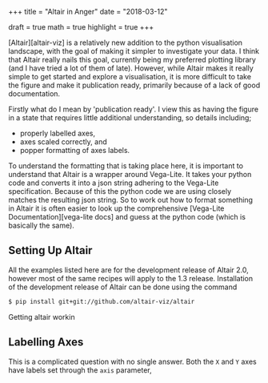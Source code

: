 +++
title = "Altair in Anger"
date = "2018-03-12"

draft = true
math = true
highlight = true
+++

[Altair][altair-viz] is a relatively new addition to the python visualisation landscape,
with the goal of making it simpler to investigate your data.
I think that Altair really nails this goal,
currently being my preferred plotting library 
(and I have tried a lot of them of late).
However, while Altair makes it really simple to get started and explore a visualisation,
it is more difficult to take the figure and make it publication ready,
primarily because of a lack of good documentation.

Firstly what do I mean by 'publication ready'.
I view this as having the figure in a state that requires little additional understanding,
so details including;
- properly labelled axes,
- axes scaled correctly, and
- popper formatting of axes labels.

To understand the formatting that is taking place here,
it is important to understand that Altair is 
a wrapper around Vega-Lite.
It takes your python code and converts it into a json string
adhering to the Vega-Lite specification.
Because of this the python code we are using
closely matches the resulting json string.
So to work out how to format something in Altair
it is often easier to look up the comprehensive [Vega-Lite Documentation][vega-lite docs]
and guess at the python code (which is basically the same).

Setting Up Altair
-----------------

All the examples listed here are for the development release of Altair 2.0,
however most of the same recipes will apply to the 1.3 release.
Installation of the development release of Altair can be done using the command
```sh
$ pip install git+git://github.com/altair-viz/altair
```

Getting altair workin


Labelling Axes
--------------

This is a complicated question with no single answer.
Both the `X` and `Y` axes have labels set through the `axis` parameter,

